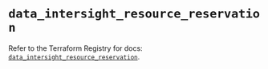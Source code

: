 # `data_intersight_resource_reservation`

Refer to the Terraform Registry for docs: [`data_intersight_resource_reservation`](https://registry.terraform.io/providers/ciscodevnet/intersight/1.0.71/docs/data-sources/resource_reservation).
